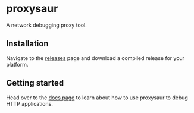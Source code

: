 # proxysaur

A network debugging proxy tool.

## Installation

Navigate to the [releases](releases) page and download a compiled release for your platform.

## Getting started

Head over to the [docs page](https://proxysaur.us/docs) to learn about how to use proxysaur to debug HTTP applications.